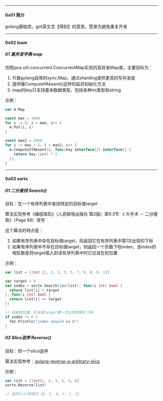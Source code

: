 ----

#### 0x01 简介

golang基础库。got英文含【得到】的意思，愿景为避免重复开发



----

#### 0x02 loom

##### 01 高并发字典 map

仿照java.util.concurrent.ConcurrentMap实现的高并发Map类，主要目标为：
1. 代替golang自带的sync.Map，通过sharding提供更高的写并发度
2. 提供像ComputeIfAbsent()这样的延迟初始化方法
3. map的key只支持基本数据类型，包括各种int类型和string



示例：

```go
var m Map

const max = 1000
for i := 0; i < max; i++ {
  m.Put(i, i)
}

const max2 = 2000
for i := max / 2; i < max2; i++ {
  m.ComputeIfAbsent(i, func(key interface{}) interface{} {
    return key.(int) * 2
  })
}
```



----

#### 0x03 sortx

##### 01 二分查找 Search()

目标：在一个有序列表中查找特定的目标值target

算法实现参考《编程珠玑》（人民邮电出版社 第2版）第9.3节 《 大手术 -- 二分搜索》（Page 89）改写



这个算法的特点是：

1. 如果有序列表中存在目标值target，则返回它在有序列表中第1次出现的下标
2. 如果有序列表中不存在目标值target，则返回一个负数下标index，该index的相反数是将target插入到该有序列表中时它应该在的位置



示例：

```go
var list = []int {1, 3, 3, 3, 5, 7, 9, 9, 9, 11}

var target = 9
var index = sortx.Search(len(list), func(i int) bool {
  return list[i] < target
}, func(i int) bool {
  return list[i] == target
})

// 找到的位置，应该是target第一次出现的索引下标
if index != 6 {
  fmt.Println("index should be 6")
}
```



##### 02 Slice逆序 Reverse()

目标：将一个slice逆序

算法实现参考：[golang-reverse-a-arbitrary-slice](https://stackoverflow.com/questions/54858529/golang-reverse-a-arbitrary-slice)



示例：

```go
var list = []int{1, 2, 3, 4, 5, 6}
sortx.Reverse(list)

// 此时list的值为 {6, 5, 4, 3, 2, 1}
```












